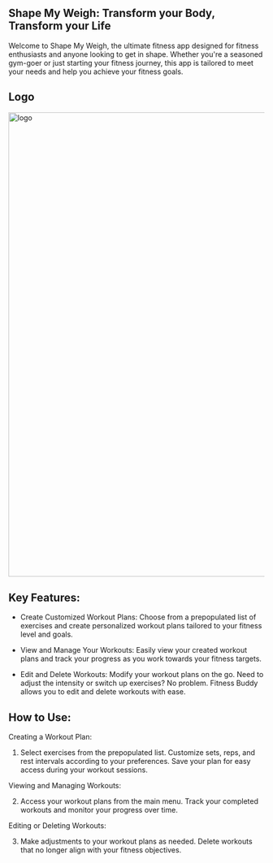 ## Shape My Weigh: Transform your Body, Transform your Life
Welcome to Shape My Weigh, the ultimate fitness app designed for fitness enthusiasts and anyone looking to get in shape. Whether you're a seasoned gym-goer or just starting your fitness journey, this app is tailored to meet your needs and help you achieve your fitness goals.

## Logo
<img width="915" alt="logo" src="https://github.com/Dorene-StMarthe/Shape-My-Weigh/assets/57598320/39d68839-8fef-4e59-84e4-17e1a0d9c676">


## Key Features:
- Create Customized Workout Plans: Choose from a prepopulated list of exercises and create personalized workout plans tailored to your fitness level and goals.

- View and Manage Your Workouts: Easily view your created workout plans and track your progress as you work towards your fitness targets.

- Edit and Delete Workouts: Modify your workout plans on the go. Need to adjust the intensity or switch up exercises? No problem. Fitness Buddy allows you to edit and delete workouts with ease.

## How to Use:
Creating a Workout Plan:

1. Select exercises from the prepopulated list.
Customize sets, reps, and rest intervals according to your preferences.
Save your plan for easy access during your workout sessions.

Viewing and Managing Workouts:

2. Access your workout plans from the main menu.
Track your completed workouts and monitor your progress over time.

Editing or Deleting Workouts:

3. Make adjustments to your workout plans as needed.
Delete workouts that no longer align with your fitness objectives.

